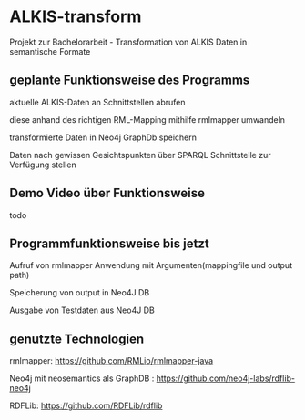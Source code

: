 # ALKIS-transform
Projekt zur Bachelorarbeit - Transformation von ALKIS Daten in semantische Formate 

## geplante Funktionsweise des Programms 
aktuelle ALKIS-Daten an Schnittstellen abrufen

diese anhand des richtigen RML-Mapping mithilfe rmlmapper umwandeln

transformierte Daten in Neo4j GraphDb speichern

Daten nach gewissen Gesichtspunkten über SPARQL Schnittstelle zur Verfügung stellen 

## Demo Video über Funktionsweise
todo

## Programmfunktionsweise bis jetzt 

Aufruf von rmlmapper Anwendung mit Argumenten(mappingfile und output path)

Speicherung von output in Neo4J DB

Ausgabe von Testdaten aus Neo4J DB

## genutzte Technologien

rmlmapper: https://github.com/RMLio/rmlmapper-java 

Neo4j mit neosemantics als GraphDB : https://github.com/neo4j-labs/rdflib-neo4j 

RDFLib: https://github.com/RDFLib/rdflib
